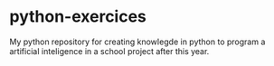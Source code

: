 # python-exercices
My python repository for creating knowIegde in python to program a artificiaI inteIigence in a schooI project after this year.
